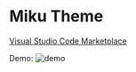 # Miku Theme
[Visual Studio Code Marketplace](https://marketplace.visualstudio.com/items?itemName=wingyeung0317.miku-theme)

Demo:
![demo](https://github.com/wingyeung0317/VSCodeMikuTheme/assets/121206892/a5740dc2-3be5-4dbc-a8dc-d18a210db8f0)
